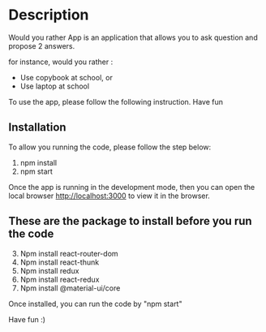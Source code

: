 # Description

Would you rather App is an application that allows you to ask question and propose 2 answers.

for instance, would you rather :
  - Use copybook at school, or
  - Use laptop at school

To use the app, please follow the following instruction.
Have fun

## Installation

To allow you running the code, please follow the step below:

1. npm install 
2. npm start

Once the app is running in the development mode, then you can open the local browser
[http://localhost:3000](http://localhost:3000) to view it in the browser.

## These are the package to install before you run the code

3.	Npm install react-router-dom
4.	Npm install react-thunk
5.	Npm install redux
6.	Npm install react-redux
7.  Npm install @material-ui/core

Once installed, you can run the code by "npm start"

Have fun :) 
